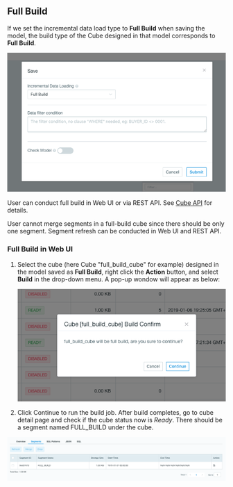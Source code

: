 ## Full Build

If we set the incremental data load type to **Full Build** when saving the model, the build type of the Cube designed in that model corresponds to **Full Build**.

![Set Full Build](images/full_build.png)

User can conduct full build in Web UI or via REST API. See [Cube API](../../rest/cube_api/README.md) for details.

User cannot merge segments in a full-build cube since there should be only one segment. Segment refresh can be conducted in Web UI and REST API.



### Full Build in Web UI

1. Select the cube (here Cube "full_build_cube" for example) designed in the model saved as **Full Build**, right click the **Action** button, and select **Build** in the drop-down menu. A pop-up wondow will appear as below:

   ![Build Cube](images/full_build_cube.png)

2. Click Continue to run the build job. After build completes, go to cube detail page and check if the cube status now is *Ready*. There should be a segment named FULL_BUILD under the cube.

![FULL_BUILD segment](images/full_build_segment_info.png)



